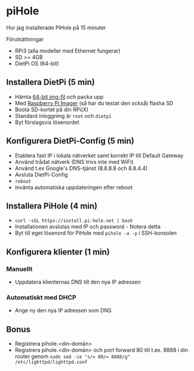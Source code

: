 # piHole

Hur jag installerade PiHole på 15 minuter

Förutsättningar
* RPi3 (alla modeller med Ethernet fungerar)
* SD >= 4GB
* DietPi OS (64-bit)

## Installera DietPi (5 min)

* Hämta <a target="_blank" href="https://dietpi.com/">64-bit img-fil</a> och packa upp  
* Med <a target="_blank" href="https://www.raspberrypi.org/software/">Raspberry Pi Imager</a> (så har du testat den också) flasha SD
* Boota SD-kortet på din RPi(X)
* Standard inloggning är ```root``` och ```dietpi```
* Byt förslagsvis lösenordet

## Konfigurera DietPi-Config (5 min)

* Etablera fast IP i lokala nätverket samt korrekt IP till Default Gateway
* Använd trådat nätverk (DNS trivs inte med WiFi)
* Använd t.ex Google's DNS-tjänst (8.8.8.8 och 8.8.4.4) 
* Avsluta DietPi-Config
* ```reboot```
* Invänta automatiska uppdateringen efter reboot

## Installera PiHole (4 min)

* ```curl -sSL https://install.pi-hole.net | bash```
* Installationen avslutas med IP och password - Notera detta
* Byt till eget lösenord för PiHole med ```pihole -a -p``` i SSH-konsolen

## Konfigurera klienter (1 min)

### Manuellt

* Uppdatera klienternas DNS till den nya IP adressen

### Automatiskt med DHCP

* Ange ny den nya IP adressen som DNS

## Bonus

* Registrera pihole.<din-domän>
* Registrera pihole.<din-domän> och port forward 80 till t.ex. 8888 i din router genom ```sudo sed -ie "s/= 80/= 8888/g" /etc/lighttpd/lighttpd.conf```
